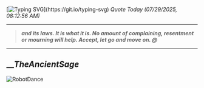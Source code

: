 [![Typing SVG](https://readme-typing-svg.herokuapp.com?font=Press+Start+2P&color=C2F784&size=35&width=900&height=100&lines=Hello+World%2C+I'm+Hung+!)](https://git.io/typing-svg) 
_Quote Today (07/29/2025, 08:12:56 AM)_
___
>**_and its laws. It is what it is. No amount of complaining, resentment or mourning will help. Accept, let go and move on. @_**
___

## __**_TheAncientSage_**

![RobotDance](src/assets/images/robot-dancing-dribble.gif?style=center)
